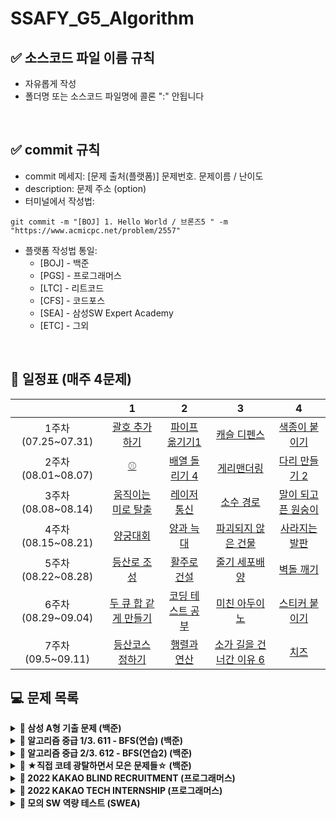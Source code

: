 # SSAFY_G5_Algorithm


## ✅ 소스코드 파일 이름 규칙
- 자유롭게 작성 
- 폴더명 또는 소스코드 파일명에 콜론 ":" 안됩니다

<br />

## ✅ commit 규칙
- commit 메세지: [문제 출처(플랫폼)] 문제번호. 문제이름 / 난이도  
- description: 문제 주소 (option)
- 터미널에서 작성법: 
```
git commit -m "[BOJ] 1. Hello World / 브론즈5 " -m "https://www.acmicpc.net/problem/2557"
```
- 플랫폼 작성법 통일: 
  * [BOJ] - 백준 
  * [PGS] - 프로그래머스
  * [LTC] - 리트코드
  * [CFS] - 코드포스
  * [SEA] - 삼성SW Expert Academy
  * [ETC] - 그외

<br />

## **📅 일정표 (매주 4문제)**

| |1|2|3|4|
|:-:|:-:|:-:|:-:|:-:|
|1주차(07.25~07.31)|[괄호 추가하기](https://www.acmicpc.net/problem/16637)|[파이프 옮기기1](https://www.acmicpc.net/problem/17070)|[캐슬 디펜스](https://www.acmicpc.net/problem/17135)|[색종이 붙이기](https://www.acmicpc.net/problem/17136)|
|2주차(08.01~08.07)|[⚾](https://www.acmicpc.net/problem/17281)|[배열 돌리기 4](https://www.acmicpc.net/problem/17406)|[게리맨더링](https://www.acmicpc.net/problem/17471)|[다리 만들기 2](https://www.acmicpc.net/problem/17472)|
|3주차(08.08~08.14)|[움직이는 미로 탈출](https://www.acmicpc.net/problem/16954)|[레이저 통신](https://www.acmicpc.net/problem/6087)|[소수 경로](https://www.acmicpc.net/problem/1963)|[말이 되고픈 원숭이](https://www.acmicpc.net/problem/1600)|
|4주차(08.15~08.21)|[양궁대회](https://school.programmers.co.kr/learn/courses/30/lessons/92342)|[양과 늑대](https://school.programmers.co.kr/learn/courses/30/lessons/92343)|[파괴되지 않은 건물](https://school.programmers.co.kr/learn/courses/30/lessons/92344)|[사라지는 발판](https://school.programmers.co.kr/learn/courses/30/lessons/92345)|
|5주차(08.22~08.28)|[등산로 조성](https://swexpertacademy.com/main/code/problem/problemDetail.do?contestProbId=AV5PoOKKAPIDFAUq)|[활주로 건설](https://swexpertacademy.com/main/code/problem/problemDetail.do?contestProbId=AWIeW7FakkUDFAVH)|[줄기 세포배양](https://swexpertacademy.com/main/code/problem/problemDetail.do?contestProbId=AWXRJ8EKe48DFAUo)|[벽돌 깨기](https://swexpertacademy.com/main/code/problem/problemDetail.do?contestProbId=AWXRQm6qfL0DFAUo)|
|6주차(08.29~09.04)|[두 큐 합 같게 만들기](https://school.programmers.co.kr/learn/courses/30/lessons/118667)|[코딩 테스트 공부](https://school.programmers.co.kr/learn/courses/30/lessons/118668)|[미친 아두이노](https://www.acmicpc.net/problem/8972)|[스티커 붙이기](https://www.acmicpc.net/problem/18808)|
|7주차(09.5~09.11)|[등산코스 정하기](https://school.programmers.co.kr/learn/courses/30/lessons/118669)|[행렬과 연산](https://school.programmers.co.kr/learn/courses/30/lessons/118670)|[소가 길을 건너간 이유 6](https://www.acmicpc.net/problem/14466)|[치즈](https://www.acmicpc.net/problem/2638)|

## **💻 문제 목록**
<details markdown="1">
<summary><strong>📄 삼성 A형 기출 문제 (백준)</summary></strong>

|          문제         |  레벨 |  유형  |
| :-------------------: | :----: | :---------: |
|  [괄호 추가하기](https://www.acmicpc.net/problem/16637)   |  G4   | Brute Force |
|   [파이프 옮기기1](https://www.acmicpc.net/problem/17070)   |  G5   | DP, Graph |
|  [캐슬 디펜스](https://www.acmicpc.net/problem/17135)  |  G3   | Implement, Brute Force, Simulatcion |
| [색종이 붙이기](https://www.acmicpc.net/problem/17136) |  G2   | Brute Force, Back Tracking |
|   [⚾](https://www.acmicpc.net/problem/17281)   |  G4   | Implement, Brute Force |
| [인터프리터](https://www.acmicpc.net/problem/3954) |  G1   | Implement, Data Structure, Simulation, Stack  |
|   [배열 돌리기 4](https://www.acmicpc.net/problem/17406)  |  G4   | Implement, Brute Force, Back Tracking |
|   [게리맨더링](https://www.acmicpc.net/problem/17471)  |  G4   | Math, Graph, Brute Force, BFS, DFS, Combinatorics |
|   [다리 만들기 2](https://www.acmicpc.net/problem/17472)  |  G1   | Implement, Graph, Brute Force, BFS, DFS, MST  |
</details>


<details markdown="1">
<summary><strong>📄 알고리즘 중급 1/3. 611 - BFS(연습) (백준)</summary></strong>

|          문제         |  레벨 |  유형  |
| :-------------------: | :----: | :---------: |
|  [움직이는 미로 탈출](https://www.acmicpc.net/problem/16954)   |  G4   | Graph, BFS |
|   [레이저 통신](https://www.acmicpc.net/problem/6087)   |  G3   |Graph, BFS, Dijkstra  |
|  [소수 경로](https://www.acmicpc.net/problem/1963)  |  G4   | Math, Graph, Number theory , BFS, Prime, Sieve of Eratosthenes|
</details>

<details markdown="1">
<summary><strong>📄 알고리즘 중급 2/3. 612 - BFS(연습2) (백준)</summary></strong>

|          문제         |  레벨 |  유형  |
| :-------------------: | :----: | :---------: |
|  [말이 되고픈 원숭이](https://www.acmicpc.net/problem/1600)   |  G3   | Graph, BFS |
</details>

<details markdown="1">
<summary><strong>📄 ★직접 코테 광탈하면서 모은 문제들☆ (백준)</summary></strong>

|          문제         |  레벨 |  유형  |
| :-------------------: | :----: | :---------: |
|  [미친 아두이노](https://www.acmicpc.net/problem/8972)   |  G4   | Implement, Simulatcion |
|  [스티커 붙이기](https://www.acmicpc.net/problem/18808)   |  G3   |Implement, Brute Force, Simulatcion |
| [소가 길을 건너간 이유 6](https://www.acmicpc.net/problem/14466) |  G4   |  |
| [치즈](https://www.acmicpc.net/problem/2638) |  G3   |  |
</details>

<details markdown="1">
<summary><strong>📄 2022 KAKAO BLIND RECRUITMENT (프로그래머스)</summary></strong>

|          문제         |  레벨 |  유형  |
| :-------------------: | :----: | :---------: |
| [양궁대회](https://school.programmers.co.kr/learn/courses/30/lessons/92342)| Lv.2 | |
| [양과 늑대](https://school.programmers.co.kr/learn/courses/30/lessons/92343)| Lv.3 | |
| [파괴되지 않은 건물](https://school.programmers.co.kr/learn/courses/30/lessons/92344)| Lv.3 | |
| [사라지는 발판](https://school.programmers.co.kr/learn/courses/30/lessons/92345)| Lv.3 | |
</details>

<details markdown="1">
<summary><strong>📄 2022 KAKAO TECH INTERNSHIP (프로그래머스)</summary></strong>

|          문제         |  레벨 |  유형  |
| :-------------------: | :----: | :---------: |
| [두 큐 합 같게 만들기](https://school.programmers.co.kr/learn/courses/30/lessons/118667)| Lv.2 | |
| [코딩 테스트 공부](https://school.programmers.co.kr/learn/courses/30/lessons/118668)| Lv.3 | |
| [등산코스 정하기](https://school.programmers.co.kr/learn/courses/30/lessons/118669)| Lv.3 | |
| [행렬과 연산](https://school.programmers.co.kr/learn/courses/30/lessons/118670)| Lv.4 | |
</details>

<details markdown="1">
<summary><strong>📄 모의 SW 역량 테스트 (SWEA)</summary></strong>

|          문제         |  레벨 |  유형  |
| :-------------------: | :----: | :---------: |
| [등산로 조성](https://swexpertacademy.com/main/code/problem/problemDetail.do?contestProbId=AV5PoOKKAPIDFAUq)|  | |
| [활주로 건설](https://swexpertacademy.com/main/code/problem/problemDetail.do?contestProbId=AWIeW7FakkUDFAVH)|  | |
| [줄기 세포배양](https://swexpertacademy.com/main/code/problem/problemDetail.do?contestProbId=AWXRJ8EKe48DFAUo)|  | |
| [벽돌 깨기](https://swexpertacademy.com/main/code/problem/problemDetail.do?contestProbId=AWXRQm6qfL0DFAUo)|  | |
</details>
